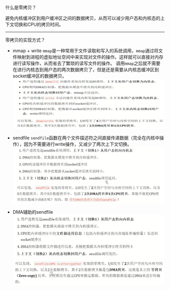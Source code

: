 什么是零拷贝？

避免内核缓冲区到用户缓冲区之间的数据拷贝，从而可以减少用户态和内核态的上下文切换和CPU的拷贝时间。

---

零拷贝的实现方式？

- mmap + write
`mmap`是一种常用于文件读取和写入的系统调用，`mmap`通过将文件映射到进程的虚拟地址空间中来实现对文件的操作。这样就可以直接对内存进行读写操作，从而省去了繁琐的读写文件的操作。
调用`mmap`之后就不需要在进行内核态到用户态的两次数据拷贝了，但是还是需要从内核态缓冲区到socket缓冲区的数据拷贝。
![alt text](mmap+write.png)

- sendfile
`sendfile`函数在两个文件描述符之间直接传递数据（完全在内核中操作），因为不需要进行write操作，又减少了两次上下文切换。
![alt text](sendfile.png)

- DMA辅助的sendfile
![alt text](sendfile+DMA.png)